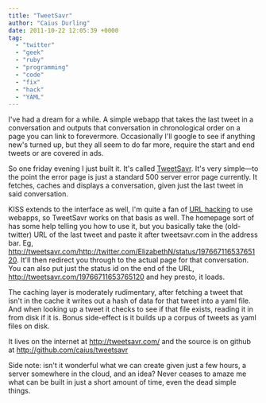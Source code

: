 ```yaml
---
title: "TweetSavr"
author: "Caius Durling"
date: 2011-10-22 12:05:39 +0000
tag:
  - "twitter"
  - "geek"
  - "ruby"
  - "programming"
  - "code"
  - "fix"
  - "hack"
  - "YAML"
---
```


I've had a dream for a while. A simple webapp that takes the last tweet in a conversation and outputs that conversation in chronological order on a page you can link to forevermore. Occasionally I'll google to see if anything new's turned up, but they all seem to do far more, require the start and end tweets or are covered in ads.

So one friday evening I just built it. It's called [TweetSavr](http://tweetsavr.com/). It's very simple—to the point the error page is just a standard 500 server error page currently. It fetches, caches and displays a conversation, given just the last tweet in said conversation.

KISS extends to the interface as well, I'm quite a fan of [URL hacking](http://jerz.setonhill.edu/writing/etext/url-hacking.htm) to use webapps, so TweetSavr works on that basis as well. The homepage sort of has some help telling you how to use it, but you basically take the (old-twitter) URL of the last tweet and paste it after tweetsavr.com in the address bar. Eg, <http://tweetsavr.com/http://twitter.com/ElizabethN/status/19766711653765120>. It'll then redirect you through to the actual page for that conversation. You can also put just the status id on the end of the URL, <http://tweetsavr.com/19766711653765120> and hey presto, it loads.

The caching layer is moderately rudimentary, after fetching a tweet that isn't in the cache it writes out a hash of data for that tweet into a yaml file. And when looking up a tweet it checks to see if that file exists, reading it in from disk if it is. Bonus side-effect is it builds up a corpus of tweets as yaml files on disk.

It lives on the internet at <http://tweetsavr.com/> and the source is on github at <http://github.com/caius/tweetsavr>

Side note: isn't it wonderful what we can create given just a few hours, a server somewhere in the cloud, and an idea? Never ceases to amaze me what can be built in just a short amount of time, even the dead simple things.

